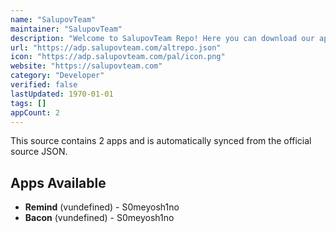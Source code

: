 ```yaml
---
name: "SalupovTeam"
maintainer: "SalupovTeam"
description: "Welcome to SalupovTeam Repo! Here you can download our apps."
url: "https://adp.salupovteam.com/altrepo.json"
icon: "https://adp.salupovteam.com/pal/icon.png"
website: "https://salupovteam.com"
category: "Developer"
verified: false
lastUpdated: 1970-01-01
tags: []
appCount: 2
---
```


This source contains 2 apps and is automatically synced from the official source JSON.

## Apps Available

- **Remind** (vundefined) - S0meyosh1no
- **Bacon** (vundefined) - S0meyosh1no
